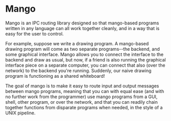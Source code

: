 # Mango

Mango is an IPC routing library designed so that mango-based programs
written in any language can all work together cleanly, and in a way
that is easy for the user to control.

For example, suppose we write a drawing program.  A mango-based
drawing program will come as two separate programs--the backend, and
some graphical interface.  Mango allows you to connect the interface
to the backend and draw as usual, but now, if a friend is also running
the graphical interface piece on a separate computer, you can connect
that also (over the network) to the backend you're running.  Suddenly,
our naive drawing program is functioning as a shared whiteboard!

The goal of mango is to make it easy to route input and output
messages between mango programs, meaning that you can with equal ease
(and with no further work from the programmer) use mango programs from
a GUI, shell, other program, or over the network, and that you can
readily chain together functions from disparate programs when needed,
in the style of a UNIX pipeline.
